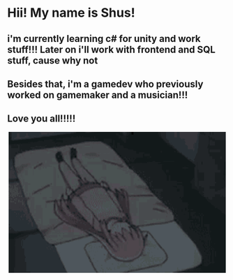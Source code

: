 # Hii! My name is Shus! 

## i'm currently learning c# for unity and work stuff!!! Later on i'll work with frontend and SQL stuff, cause why not

## Besides that, i'm a gamedev who previously worked on gamemaker and a musician!!!

## Love you all!!!!!

<p align="center">
    <img src="bocchi-bonking.gif" alt="BOCCHI ROLLING AND BONKING" width="498px" height="323px" title="omg bocchi :0"/>
</p>

<!--
**ShusJeirokku/ShusJeirokku** is a ✨ _special_ ✨ repository because its `README.md` (this file) appears on your GitHub profile.

Here are some ideas to get you started:

- 🔭 I’m currently working on ...
- 🌱 I’m currently learning ...
- 👯 I’m looking to collaborate on ...
- 🤔 I’m looking for help with ...
- 💬 Ask me about ...
- 📫 How to reach me: ...
- 😄 Pronouns: ...
- ⚡ Fun fact: ...
-->
